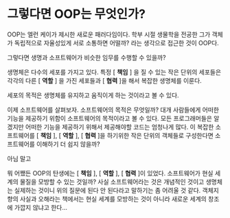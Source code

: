 # 그렇다면 OOP는 무엇인가?

OOP는 엘런 케이가 제시한 새로운 패러다임이다. 학부 시절 생물학을 전공한 그가 객체가 독립적으로 자율성있게 서로 소통하면 어떨까? 라는 생각으로 접근한 것이 OOP다.

그렇다면 생명과 소프트웨어가 비슷한 임무를 수행할 수 있을까?

생명체은 다수의 세포를 가지고 있다. 특정 [ **책임** ] 을 질 수 있는 작은 단위의 세포들은 각각의 다른 [ **역할** ] 을 가진 세포들과 [ **협력** ]을 해서 복잡한 생명체를 이룬다.

세포의 목적은 생명체를 유지하고 움직이게 하는 것이라고 볼 수 있다.

이제 소프트웨어를 살펴보자. 소프트웨어의 목적은 무엇일까? 대개 사람들에게 어떠한 기능을 제공하기 위함이 소프트웨어의 목적이라고 볼 수 있다. 모든 프로그래머들은 알겠지만 어떠한 기능을 제공하기 위해서 제공해야할 코드는 엄청나게 많다. 이 복잡한 소프트웨어를 [ **책임** ], [ **역할** ], [ **협력** ]을 하기위한 작은 단위의 객체들로 구성한다면 소프트웨어를 이해하기 더 쉽지 않을까?

아님 말고

뭐 어쨌든 OOP의 탄생에는 [ **책임** ], [ **역할** ], [ **협력** ]이 있었다. 소프트웨어가 현실 세계의 물질을 모방할 수 있는 것일까? 사실 소프트웨어라는 것은 개념적인 것이고 생명체는 실제하는 것이니 위의 질문에 된다 안 된다라고 말하기는 좀 어려울 것 같다. 객체지향의 사실과 오해라는 책에서는 현실 세계를 모방하는 것이 아니라 새로운 세계의 창조에 가깝지 않냐고 한다...
